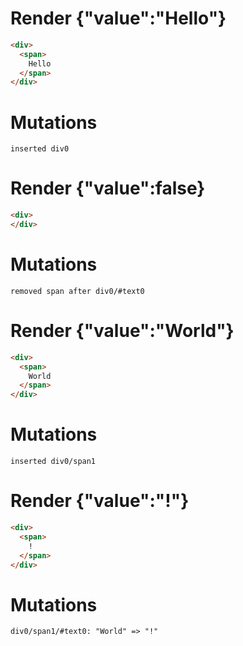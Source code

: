 # Render {"value":"Hello"}
```html
<div>
  <span>
    Hello
  </span>
</div>
```

# Mutations
```
inserted div0
```


# Render {"value":false}
```html
<div>
</div>
```

# Mutations
```
removed span after div0/#text0
```


# Render {"value":"World"}
```html
<div>
  <span>
    World
  </span>
</div>
```

# Mutations
```
inserted div0/span1
```


# Render {"value":"!"}
```html
<div>
  <span>
    !
  </span>
</div>
```

# Mutations
```
div0/span1/#text0: "World" => "!"
```